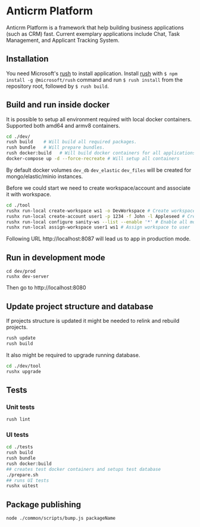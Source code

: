 # Anticrm Platform

Anticrm Platform is a framework that help building business applications (such as CRM) fast. Current exemplary applications include Chat, Task Management, and Applicant Tracking System.

## Installation

You need Microsoft's [rush](https://rushjs.io) to install application. Install [rush](https://rushjs.io) with `$ npm install -g @microsoft/rush` command and run `$ rush install` from the repository root, followed by `$ rush build`.

## Build and run inside docker

It is possible to setup all environment required with local docker containers.
Supported both amd64 and armv8 containers.

```bash
cd ./dev/
rush build    # Will build all required packages.
rush bundle   # Will prepare bundles.
rush docker:build   # Will build docker containers for all applications.
docker-compose up -d --force-recreate # Will setup all containers
```

By default docker volumes `dev_db` `dev_elastic` `dev_files` will be created for mongo/elastic/minio instances.

Before we could start we need to create workspace/account and associate it with workspace.

```bash
cd ./tool
rushx run-local create-workspace ws1 -o DevWorkspace # Create workspace
rushx run-local create-account user1 -p 1234 -f John -l Appleseed # Create account
rushx run-local configure sanity-ws --list --enable '*' # Enable all modules, then if they are not yet intended to be used by wide audience.
rushx run-local assign-workspace user1 ws1 # Assign workspace to user

```

Following URL http://localhost:8087 will lead us to app in production mode.

## Run in development mode

```
cd dev/prod
rushx dev-server
```

Then go to http://localhost:8080

## Update project structure and database

If projects structure is updated it might be needed to relink and rebuild projects.

```bash
rush update
rush build
```

It also might be required to upgrade running database.

```bash
cd ./dev/tool
rushx upgrade
```

## Tests

### Unit tests

```bash
rush lint
```

### UI tests

```bash
cd ./tests
rush build
rush bundle
rush docker:build
## creates test docker containers and setups test database
./prepare.sh
## runs UI tests
rushx uitest
```

## Package publishing

```bash
node ./common/scripts/bump.js packageName
```
